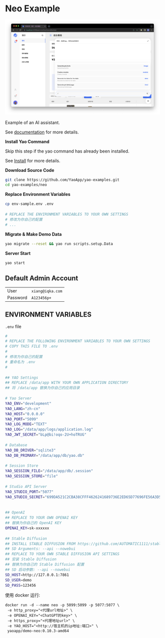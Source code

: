 # Neo Example

![screenshot](docs/screenshot.png)

Example of an AI assistant.

See [documentation](https://yaoapps.com/doc/%E4%BB%8B%E7%BB%8D/%E5%85%A5%E9%97%A8%E6%8C%87%E5%8D%97) for more details.

**Install Yao Command**

Skip this step if the yao command has already been installed.

See [Install](https://yaoapps.com/doc/%E4%BB%8B%E7%BB%8D/%E5%AE%89%E8%A3%85%E8%B0%83%E8%AF%95) for more details.

**Download Source Code**

```bash
git clone https://github.com/YaoApp/yao-examples.git
cd yao-examples/neo
```

**Replace Environment Variables**

```bash
cp env-sample.env .env

# REPLACE THE ENVIRONMENT VARIABLES TO YOUR OWN SETTINGS
# 修改为你自己的配置
# ...
```

**Migrate & Make Demo Data**

```bash
yao migrate --reset && yao run scripts.setup.Data
```

**Server Start**

```bash
yao start
```

## Default Admin Account

|          |                  |
| -------- | ---------------- |
| User     | `xiang@iqka.com` |
| Password | `A123456p+`      |

## ENVIRONMENT VARIABLES

`.env` file

```bash
#
# REPLACE THE FOLLOWING ENVIRONMENT VARIABLES TO YOUR OWN SETTINGS
# COPY THIS FILE TO .env
#
# 修改为你自己的配置
# 重命名为 .env
#

## YAO Settings
## REPLACE /data/app WITH YOUR OWN APPLICATION DIRECTORY
## 将 /data/app 替换为你自己的应用目录

# Yao Server
YAO_ENV="development"
YAO_LANG="zh-cn"
YAO_HOST="0.0.0.0"
YAO_PORT="5099"
YAO_LOG_MODE="TEXT"
YAO_LOG="/data/app/logs/application.log"
YAO_JWT_SECRET="bLp@bi!oqo-2U+hoTRUG"

# Database
YAO_DB_DRIVER="sqlite3"
YAO_DB_PRIMARY="/data/app/db/yao.db"

# Session Store
YAO_SESSION_FILE="/data/app/db/.session"
YAO_SESSION_STORE="file"

# Studio API Server
YAO_STUDIO_PORT="5077"
YAO_STUDIO_SECRET="699DA521C2CBA38CFFF4626241689736E2ED65D77696FE56A3D58F5CB9C24C87"


## OpenAI
## REPLACE TO YOUR OWN OPENAI KEY
## 替换为你自己的 OpenAI KEY
OPENAI_KEY=sk-xxxxxx

## Stable Diffusion
## INSTALL STABLE DIFFUSION FROM https://github.com/AUTOMATIC1111/stable-diffusion-webui
## SD Arguments: --api --nowebui
## REPLACE TO YOUR OWN STABLE DIFFUSION API SETTINGS
## 安装 Stable Diffusion
## 替换为你自己的 Stable Diffusion 配置
## SD 启动参数: --api --nowebui
SD_HOST=http://127.0.0.1:7861
SD_USER=demo
SD_PASS=123456

```

使用 docker 运行:

```
docker run -d --name neo -p 5099:5099 -p 5077:5077 \
 -e http_proxy="<代理url地址>" \
 -e OPENAI_KEY="<ChatGPT的key>" \
 -e https_proxy="<代理地址url>" \
 -e YAO_HOST="<http://宿主机的ip地址:端口>" \
 yaoapp/demo-neo:0.10.3-amd64

 ```
